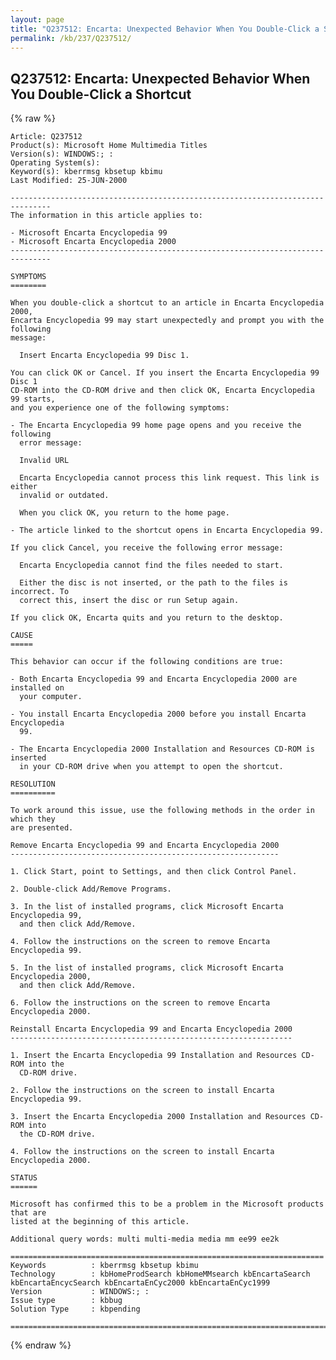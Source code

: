 ```yaml
---
layout: page
title: "Q237512: Encarta: Unexpected Behavior When You Double-Click a Shortcut"
permalink: /kb/237/Q237512/
---
```


## Q237512: Encarta: Unexpected Behavior When You Double-Click a Shortcut

{% raw %}

	Article: Q237512
	Product(s): Microsoft Home Multimedia Titles
	Version(s): WINDOWS:; :
	Operating System(s): 
	Keyword(s): kberrmsg kbsetup kbimu
	Last Modified: 25-JUN-2000
	
	-------------------------------------------------------------------------------
	The information in this article applies to:
	
	- Microsoft Encarta Encyclopedia 99 
	- Microsoft Encarta Encyclopedia 2000 
	-------------------------------------------------------------------------------
	
	SYMPTOMS
	========
	
	When you double-click a shortcut to an article in Encarta Encyclopedia 2000,
	Encarta Encyclopedia 99 may start unexpectedly and prompt you with the following
	message:
	
	  Insert Encarta Encyclopedia 99 Disc 1.
	
	You can click OK or Cancel. If you insert the Encarta Encyclopedia 99 Disc 1
	CD-ROM into the CD-ROM drive and then click OK, Encarta Encyclopedia 99 starts,
	and you experience one of the following symptoms:
	
	- The Encarta Encyclopedia 99 home page opens and you receive the following
	  error message:
	
	  Invalid URL
	
	  Encarta Encyclopedia cannot process this link request. This link is either
	  invalid or outdated.
	
	  When you click OK, you return to the home page.
	
	- The article linked to the shortcut opens in Encarta Encyclopedia 99.
	
	If you click Cancel, you receive the following error message:
	
	  Encarta Encyclopedia cannot find the files needed to start.
	
	  Either the disc is not inserted, or the path to the files is incorrect. To
	  correct this, insert the disc or run Setup again.
	
	If you click OK, Encarta quits and you return to the desktop.
	
	CAUSE
	=====
	
	This behavior can occur if the following conditions are true:
	
	- Both Encarta Encyclopedia 99 and Encarta Encyclopedia 2000 are installed on
	  your computer.
	
	- You install Encarta Encyclopedia 2000 before you install Encarta Encyclopedia
	  99.
	
	- The Encarta Encyclopedia 2000 Installation and Resources CD-ROM is inserted
	  in your CD-ROM drive when you attempt to open the shortcut.
	
	RESOLUTION
	==========
	
	To work around this issue, use the following methods in the order in which they
	are presented.
	
	Remove Encarta Encyclopedia 99 and Encarta Encyclopedia 2000
	------------------------------------------------------------
	
	1. Click Start, point to Settings, and then click Control Panel.
	
	2. Double-click Add/Remove Programs.
	
	3. In the list of installed programs, click Microsoft Encarta Encyclopedia 99,
	  and then click Add/Remove.
	
	4. Follow the instructions on the screen to remove Encarta Encyclopedia 99.
	
	5. In the list of installed programs, click Microsoft Encarta Encyclopedia 2000,
	  and then click Add/Remove.
	
	6. Follow the instructions on the screen to remove Encarta Encyclopedia 2000.
	
	Reinstall Encarta Encyclopedia 99 and Encarta Encyclopedia 2000
	---------------------------------------------------------------
	
	1. Insert the Encarta Encyclopedia 99 Installation and Resources CD-ROM into the
	  CD-ROM drive.
	
	2. Follow the instructions on the screen to install Encarta Encyclopedia 99.
	
	3. Insert the Encarta Encyclopedia 2000 Installation and Resources CD-ROM into
	  the CD-ROM drive.
	
	4. Follow the instructions on the screen to install Encarta Encyclopedia 2000.
	
	STATUS
	======
	
	Microsoft has confirmed this to be a problem in the Microsoft products that are
	listed at the beginning of this article.
	
	Additional query words: multi multi-media media mm ee99 ee2k
	
	======================================================================
	Keywords          : kberrmsg kbsetup kbimu 
	Technology        : kbHomeProdSearch kbHomeMMsearch kbEncartaSearch kbEncartaEncycSearch kbEncartaEnCyc2000 kbEncartaEnCyc1999
	Version           : WINDOWS:; :
	Issue type        : kbbug
	Solution Type     : kbpending
	
	=============================================================================
	

{% endraw %}
